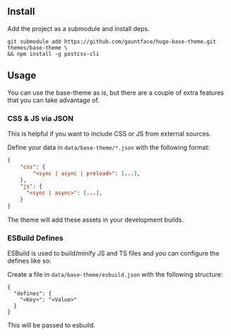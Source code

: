 ## Install

Add the project as a submodule and install deps.

```
git submodule add https://github.com/gauntface/hugo-base-theme.git themes/base-theme \
&& npm install -g postcss-cli
```

## Usage

You can use the base-theme as is, but there are a couple of extra features
that you can take advantage of.

### CSS & JS via JSON

This is helpful if you want to include CSS or JS from external sources.

Define your data in `data/base-theme/*.json` with the following format:

```json
{
    "css": {
        "<sync | async | preload>": [...],
    },
    "js": {
      "<sync | async>": [...],
    }
}
```

The theme will add these assets in your development builds.

### ESBuild Defines

ESBuild is used to build/minify JS and TS files and you can configure the
defines like so:

Create a file in `data/base-theme/esbuild.json` with the following structure:

```
{
  "defines": {
    "<Key>": "<Value>"
  }
}
```

This will be passed to esbuild.
